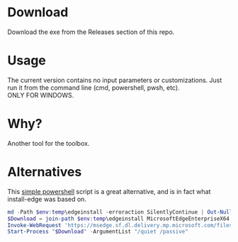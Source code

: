 # Download  
Download the exe from the Releases section of this repo.  


# Usage  
The current version contains no input parameters or customizations.  Just run it from the command line (cmd, powershell, pwsh, etc).  
ONLY FOR WINDOWS.  


# Why?  
Another tool for the toolbox.


# Alternatives  
This [simple powershell](https://techexpert.tips/powershell/powershell-installing-microsoft-edge/) script is a great alternative, and is in fact what install-edge was based on.  

``` powershell
md -Path $env:temp\edgeinstall -erroraction SilentlyContinue | Out-Null
$Download = join-path $env:temp\edgeinstall MicrosoftEdgeEnterpriseX64.msi
Invoke-WebRequest 'https://msedge.sf.dl.delivery.mp.microsoft.com/filestreamingservice/files/a2662b5b-97d0-4312-8946-598355851b3b/MicrosoftEdgeEnterpriseX64.msi'  -OutFile $Download
Start-Process "$Download" -ArgumentList "/quiet /passive"
```